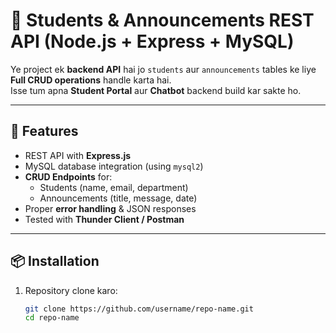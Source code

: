# 🎯 Students & Announcements REST API (Node.js + Express + MySQL)

Ye project ek **backend API** hai jo `students` aur `announcements` tables ke liye **Full CRUD operations** handle karta hai.  
Isse tum apna **Student Portal** aur **Chatbot** backend build kar sakte ho.

---

## 🚀 Features
- REST API with **Express.js**
- MySQL database integration (using `mysql2`)
- **CRUD Endpoints** for:
  - Students (name, email, department)
  - Announcements (title, message, date)
- Proper **error handling** & JSON responses
- Tested with **Thunder Client / Postman**

---

## 📦 Installation

1. Repository clone karo:
   ```bash
   git clone https://github.com/username/repo-name.git
   cd repo-name
